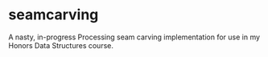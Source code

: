 # seamcarving
A nasty, in-progress Processing seam carving implementation for use in my Honors Data Structures course.
